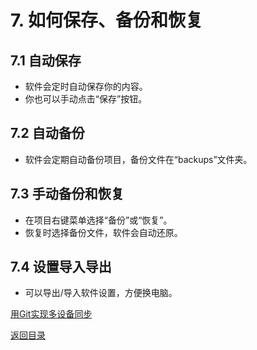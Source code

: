 # 7. 如何保存、备份和恢复

## 7.1 自动保存
- 软件会定时自动保存你的内容。
- 你也可以手动点击“保存”按钮。

## 7.2 自动备份
- 软件会定期自动备份项目，备份文件在“backups”文件夹。

## 7.3 手动备份和恢复
- 在项目右键菜单选择“备份”或“恢复”。
- 恢复时选择备份文件，软件会自动还原。

## 7.4 设置导入导出
- 可以导出/导入软件设置，方便换电脑。

[用Git实现多设备同步](08-Git同步.md)

[返回目录](00-目录.md)
